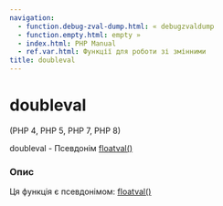 ```yaml
---
navigation:
  - function.debug-zval-dump.html: « debugzvaldump
  - function.empty.html: empty »
  - index.html: PHP Manual
  - ref.var.html: Функції для роботи зі змінними
title: doubleval
---
```

# doubleval

(PHP 4, PHP 5, PHP 7, PHP 8)

doubleval - Псевдонім [floatval()](function.floatval.md)

### Опис

Ця функція є псевдонімом: [floatval()](function.floatval.md)
